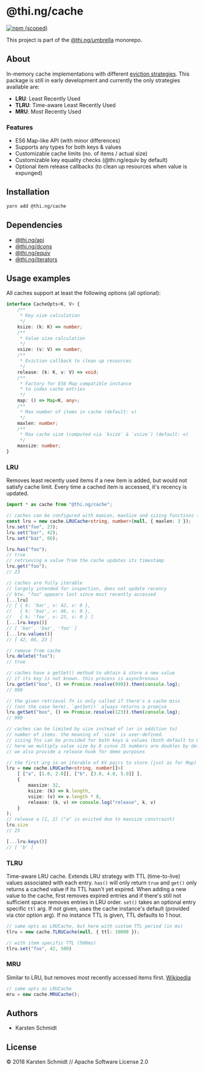 # @thi.ng/cache

[![npm (scoped)](https://img.shields.io/npm/v/@thi.ng/cache.svg)](https://www.npmjs.com/package/@thi.ng/cache)

This project is part of the
[@thi.ng/umbrella](https://github.com/thi-ng/umbrella/) monorepo.

## About

In-memory cache implementations with different [eviction
strategies](https://en.wikipedia.org/wiki/Cache_replacement_policies).
This package is still in early development and currently the only
strategies available are:

- **LRU**: Least Recently Used
- **TLRU**: Time-aware Least Recently Used
- **MRU**: Most Recently Used

### Features

- ES6 Map-like API (with minor differences)
- Supports any types for both keys & values
- Customizable cache limits (no. of items / actual size)
- Customizable key equality checks (@thi.ng/equiv by default)
- Optional item release callbacks (to clean up resources when value is expunged)

## Installation

```bash
yarn add @thi.ng/cache
```

## Dependencies

- [@thi.ng/api](https://github.com/thi-ng/umbrella/tree/master/packages/api)
- [@thi.ng/dcons](https://github.com/thi-ng/umbrella/tree/master/packages/dcons)
- [@thi.ng/equiv](https://github.com/thi-ng/umbrella/tree/master/packages/equiv)
- [@thi.ng/iterators](https://github.com/thi-ng/umbrella/tree/master/packages/iterators)

## Usage examples

All caches support at least the following options (all optional):

```ts
interface CacheOpts<K, V> {
    /**
     * Key size calculation
     */
    ksize: (k: K) => number;
    /**
     * Value size calculation
     */
    vsize: (v: V) => number;
    /**
     * Eviction callback to clean up resources
     */
    release: (k: K, v: V) => void;
    /**
     * Factory for ES6 Map compatible instance
     * to index cache entries
     */
    map: () => Map<K, any>;
    /**
     * Max number of items in cache (default: ∞)
     */
    maxlen: number;
    /**
     * Max cache size (computed via `ksize` & `vsize`) (default: ∞)
     */
    maxsize: number;
}
```

### LRU

Removes least recently used items if a new item is added, but would not satisfy cache limit. Every time a cached item is accessed, it's recency is updated.

```ts
import * as cache from "@thi.ng/cache";

// caches can be configured with maxLen, maxSize and sizing functions (see below)
const lru = new cache.LRUCache<string, number>(null, { maxlen: 3 });
lru.set("foo", 23);
lru.set("bar", 42);
lru.set("baz", 66);

lru.has("foo");
// true
// retrieving a value from the cache updates its timestamp
lru.get("foo");
// 23

// caches are fully iterable
// largely intended for inspection, does not update recency
// btw. "foo" appears last since most recently accessed
[...lru]
// [ { k: 'bar', v: 42, s: 0 },
//   { k: 'baz', v: 66, s: 0 },
//   { k: 'foo', v: 23, s: 0 } ]
[...lru.keys()]
// [ 'bar', 'baz', 'foo' ]
[...lru.values()]
// [ 42, 66, 23 ]

// remove from cache
lru.delete("foo");
// true

// caches have a getSet() method to obtain & store a new value
// if its key is not known. this process is asynchronous
lru.getSet("boo", () => Promise.resolve(999)).then(console.log);
// 999

// the given retrieval fn is only called if there's a cache miss
// (not the case here). `getSet()` always returns a promise
lru.getSet("boo", () => Promise.resolve(123)).then(console.log);
// 999

// caches can be limited by size instead of (or in addition to)
// number of items. the meaning of `size` is user-defined.
// sizing fns can be provided for both keys & values (both default to 0)
// here we multiply value size by 8 since JS numbers are doubles by default
// we also provide a release hook for demo purposes

// the first arg is an iterable of KV pairs to store (just as for Map)
lru = new cache.LRUCache<string, number[]>(
    [ ["a", [1.0, 2.0]], ["b", [3.0, 4.0, 5.0]] ],
    {
        maxsize: 32,
        ksize: (k) => k.length,
        vsize: (v) => v.length * 8,
        release: (k, v) => console.log("release", k, v)
    }
);
// release a [1, 2] ("a" is evicted due to maxsize constraint)
lru.size
// 25

[...lru.keys()]
// [ 'b' ]
```

### TLRU

Time-aware LRU cache. Extends LRU strategy with TTL (time-to-live)
values associated with each entry. `has()` will only return `true` and
`get()` only returns a cached value if its TTL hasn't yet expired. When
adding a new value to the cache, first removes expired entries and if
there's still not sufficient space removes entries in LRU order. `set()`
takes an optional entry specific `ttl` arg. If not given, uses the cache
instance's default (provided via ctor option arg). If no instance TTL is
given, TTL defaults to 1 hour.

```ts
// same opts as LRUCache, but here with custom TTL period (in ms)
tlru = new cache.TLRUCache(null, { ttl: 10000 });

// with item specific TTL (500ms)
tlru.set("foo", 42, 500)
```

### MRU

Similar to LRU, but removes most recently accessed items first. [Wikipedia](https://en.wikipedia.org/wiki/Cache_replacement_policies#Most_recently_used_(MRU))

```ts
// same opts as LRUCache
mru = new cache.MRUCache();
```

## Authors

- Karsten Schmidt

## License

&copy; 2018 Karsten Schmidt // Apache Software License 2.0
